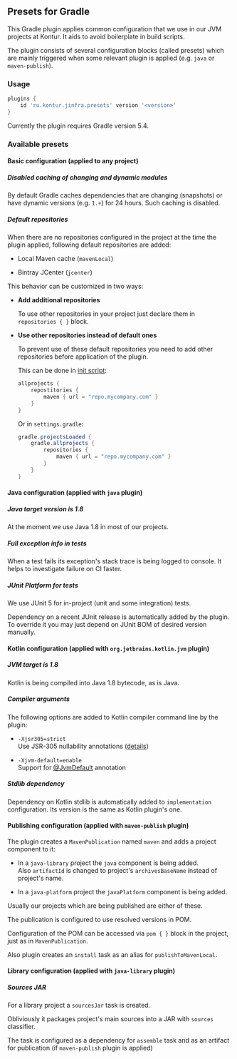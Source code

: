 Presets for Gradle
-------------------------
This Gradle plugin applies common configuration that we use in our JVM projects at Kontur.
It aids to avoid boilerplate in build scripts.

The plugin consists of several configuration blocks (called presets)
which are mainly triggered when some relevant plugin is applied (e.g. `java` or `maven-publish`).

### Usage

```groovy
plugins {
    id 'ru.kontur.jinfra.presets' version '<version>'
}
```

Currently the plugin requires Gradle version 5.4.

### Available presets

#### Basic configuration (applied to any project)

##### Disabled caching of changing and dynamic modules

By default Gradle caches dependencies that are changing (snapshots) 
or have dynamic versions (e.g. `1.+`) for 24 hours.
Such caching is disabled.

##### Default repositories

When there are no repositories configured in the project at the time the plugin applied,
following default repositories are added:

  * Local Maven cache (`mavenLocal`)

  * Bintray JCenter (`jcenter`)
 
This behavior can be customized in two ways:

  * __Add additional repositories__
   
    To use other repositories in your project just declare them in `repositories { }` block.
   
  * __Use other repositories instead of default ones__
 
    To prevent use of these default repositories you need to add other repositories before
    application of the plugin.
    
    This can be done in [init script]:
   
    ```groovy
    allprojects {
        repostitories {
            maven { url = "repo.mycompany.com" }
        }
    }
    ```
   
    [init script]: https://docs.gradle.org/current/userguide/init_scripts.html
    
    Or in `settings.gradle`:
    
    ```groovy
    gradle.projectsLoaded {
        gradle.allprojects {
            repositories {
                maven { url = "repo.mycompany.com" }
            }
        }
    }
    ```

#### Java configuration (applied with `java` plugin)

##### Java target version is 1.8

At the moment we use Java 1.8 in most of our projects.

##### Full exception info in tests

When a test fails its exception's stack trace is being logged to console.
It helps to investigate failure on CI faster.

##### JUnit Platform for tests

We use JUnit 5 for in-project (unit and some integration) tests.

Dependency on a recent JUnit release is automatically added by the plugin.
To override it you may just depend on JUnit BOM of desired version manually.

#### Kotlin configuration (applied with `org.jetbrains.kotlin.jvm` plugin)

##### JVM target is 1.8

Kotlin is being compiled into Java 1.8 bytecode, as is Java.

##### Compiler arguments

The following options are added to Kotlin compiler command line by the plugin:

  * `-Xjsr305=strict`  
    Use JSR-305 nullability annotations ([details][jsr-305])
  
  * `-Xjvm-default=enable`  
    Support for [@JvmDefault][jvm-default] annotation

  [jsr-305]: http://kotlinlang.org/docs/reference/java-interop.html#jsr-305-support
  [jvm-default]: https://kotlinlang.org/api/latest/jvm/stdlib/kotlin.jvm/-jvm-default/index.html

##### Stdlib dependency

Dependency on Kotlin stdlib is automatically added to `implementation` configuration.
Its version is the same as Kotlin plugin's one.

#### Publishing configuration (applied with `maven-publish` plugin)

The plugin creates a `MavenPublication` named `maven` and adds a project component to it:

  * In a `java-library` project the `java` component is being added.  
    Also `artifactId` is changed to project's `archivesBaseName` instead of project's name.

  * In a `java-platform` project the `javaPlatform` component is being added.
  
Usually our projects which are being published are either of these.

The publication is configured to use resolved versions in POM.

Configuration of the POM can be accessed via `pom { }` block in the project, just as in `MavenPublication`.

Also plugin creates an `install` task as an alias for `publishToMavenLocal`.

#### Library configuration (applied with `java-library` plugin)

##### Sources JAR

For a library project a `sourcesJar` task is created.

Obliviously it packages project's main sources into a JAR with `sources` classifier.

The task is configured as a dependency for `assemble` task
and as an artifact for publication (if `maven-publish` plugin is applied)
